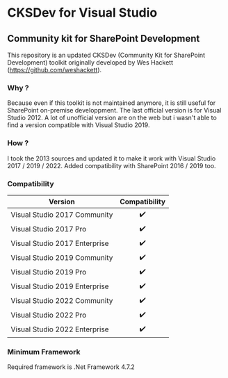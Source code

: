 # CKSDev for Visual Studio
## Community kit for SharePoint Development

This repository is an updated CKSDev (Community Kit for SharePoint Development) toolkit originally developed by Wes Hackett (https://github.com/weshackett).

### Why ?

Because even if this toolkit is not maintained anymore, it is still useful for SharePoint on-premise developpment.
The last official version is for Visual Studio 2012. A lot of unofficial version are on the web but i wasn't able to find a version compatible with Visual Studio 2019.

### How ?

I took the 2013 sources and updated it to make it work with Visual Studio 2017 / 2019 / 2022.
Added compatibility with SharePoint 2016 / 2019 too.

### Compatibility

Version | Compatibility
------------ | :-------------:
Visual Studio 2017 Community | :heavy_check_mark:
Visual Studio 2017 Pro | :heavy_check_mark:
Visual Studio 2017 Enterprise | :heavy_check_mark:
Visual Studio 2019 Community | :heavy_check_mark:
Visual Studio 2019 Pro | :heavy_check_mark:
Visual Studio 2019 Enterprise | :heavy_check_mark:
Visual Studio 2022 Community | :heavy_check_mark:
Visual Studio 2022 Pro | :heavy_check_mark:
Visual Studio 2022 Enterprise | :heavy_check_mark:

### Minimum Framework

Required framework is .Net Framework 4.7.2
